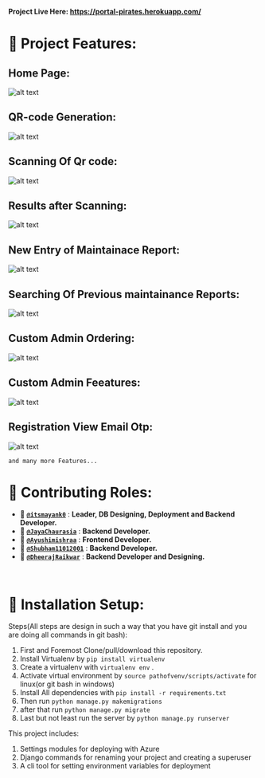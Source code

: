 **Project Live Here: https://portal-pirates.herokuapp.com/**  

# 🎨 Project Features:

## Home Page:

![alt text](https://github.com/Portal-Pirates/CNS-ATM-Maintainer/blob/master/home.png?raw=true)

## QR-code Generation:


![alt text](https://github.com/Portal-Pirates/CNS-ATM-Maintainer/blob/master/Qrcode.png?raw=true)

## Scanning Of Qr code:

![alt text](https://github.com/Portal-Pirates/CNS-ATM-Maintainer/blob/master/QrScanning.png?raw=true)

## Results after Scanning:

![alt text](https://github.com/Portal-Pirates/CNS-ATM-Maintainer/blob/master/ResultAfterQrScan.png?raw=true)

## New Entry of Maintainace Report:

![alt text](https://github.com/Portal-Pirates/CNS-ATM-Maintainer/blob/master/NewEntry.png?raw=true)

## Searching Of Previous maintainance Reports:

![alt text](https://github.com/Portal-Pirates/CNS-ATM-Maintainer/blob/master/Searching.png?raw=true)

## Custom Admin Ordering:

![alt text](https://github.com/Portal-Pirates/CNS-ATM-Maintainer/blob/master/admin2.png?raw=true)

## Custom Admin Feeatures:

![alt text](https://github.com/Portal-Pirates/CNS-ATM-Maintainer/blob/master/Admin.png?raw=true)

## Registration View Email Otp:

![alt text](https://github.com/Portal-Pirates/CNS-ATM-Maintainer/blob/master/SignUp.png?raw=true)

`and many more Features...`
</br>

# 💬 Contributing Roles:

* 🌱 [**`@itsmayank0`**](https://github.com/itsmayank0) : **Leader, DB Designing, Deployment and Backend Developer.**
* 🌱 [**`@JayaChaurasia`**](https://github.com/JayaChaurasia) : **Backend Developer.**
* 🌱 [**`@Ayushimishraa`**](https://github.com/Ayushimishraa) : **Frontend Developer.**
* 🌱 [**`@Shubham11012001`**](https://github.com/Shubham11012001) : **Backend Developer.**
* 🌱 [**`@DheerajRaikwar`**](https://github.com/DheerajRaikwar) : **Backend Developer and Designing.**

</br>

# 🔧 Installation Setup:

Steps(All steps are design in such a way that you have git install and you are doing all commands in git bash):

1. First and Foremost Clone/pull/download this repository.
2. Install Virtualenv by `pip install virtualenv`
3. Create a virtualenv with `virtualenv env` . 
4. Activate virtual environment by `source pathofvenv/scripts/activate` for linux(or git bash in windows)
5. Install All dependencies with `pip install -r requirements.txt`
6. Then run `python manage.py makemigrations`
7. after that run `python manage.py migrate`
8. Last but not least run the server by `python manage.py runserver`

This project includes:

1. Settings modules for deploying with Azure
2. Django commands for renaming your project and creating a superuser
3. A cli tool for setting environment variables for deployment
